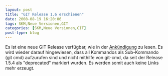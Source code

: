 ```yaml
---
layout: post
title: "GIT Release 1.6 erschienen"
date: 2008-08-19 16:20:06
tags: SKM,Neue Versionen,GIT
categories: [SKM,Neue Versionen,GIT]
post-type: blog
---
```

Es ist eine neue GIT Release verfügbar, wie in der <a href="http://n2.nabble.com/-ANNOUNCE--GIT-1.6.0-td729783.html"  title="Ankündigung">Ankündigung</a> zu lesen.
Es wird wieder darauf hingewiesen, dass all Kommandos als Sub-Kommando (git cmd) aufzurufen sind und nicht mithilfe von git-cmd, da seit der Release 1.5.4 als "deprecated" markiert wurden. Es werden somit auch keine Links mehr erzeugt.
